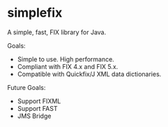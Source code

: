 simplefix
=====

A simple, fast, FIX library for Java.


Goals:
* Simple to use.   High performance.
* Compliant with FIX 4.x and FIX 5.x.
* Compatible with Quickfix/J XML data dictionaries.

Future Goals:
* Support FIXML
* Support FAST
* JMS Bridge

